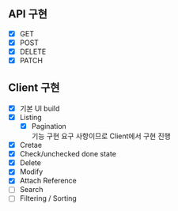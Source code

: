 ## API 구현

* [x] GET
* [x] POST
* [x] DELETE
* [x] PATCH

## Client 구현

* [x] 기본 UI build
* [x] Listing
  * [x] Pagination <br>
      기능 구현 요구 사항이므로 Client에서 구현 진행
* [x] Cretae
* [x] Check/unchecked done state
* [x] Delete
* [x] Modify
* [x] Attach Reference
* [ ] Search
* [ ] Filtering / Sorting